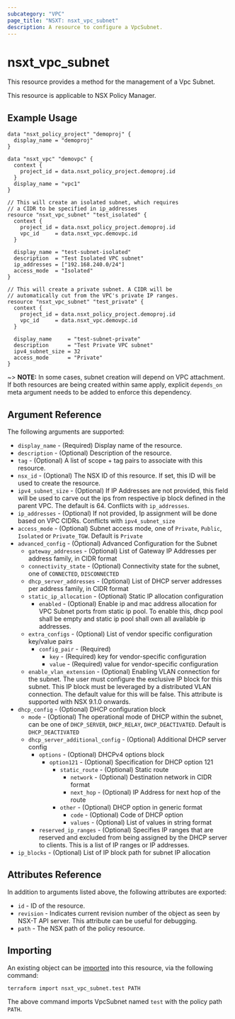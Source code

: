 ```yaml
---
subcategory: "VPC"
page_title: "NSXT: nsxt_vpc_subnet"
description: A resource to configure a VpcSubnet.
---
```


# nsxt_vpc_subnet

This resource provides a method for the management of a Vpc Subnet.

This resource is applicable to NSX Policy Manager.

## Example Usage

```hcl
data "nsxt_policy_project" "demoproj" {
  display_name = "demoproj"
}

data "nsxt_vpc" "demovpc" {
  context {
    project_id = data.nsxt_policy_project.demoproj.id
  }
  display_name = "vpc1"
}

// This will create an isolated subnet, which requires
// a CIDR to be specified in ip_addresses
resource "nsxt_vpc_subnet" "test_isolated" {
  context {
    project_id = data.nsxt_policy_project.demoproj.id
    vpc_id     = data.nsxt_vpc.demovpc.id
  }

  display_name = "test-subnet-isolated"
  description  = "Test Isolated VPC subnet"
  ip_addresses = ["192.168.240.0/24"]
  access_mode  = "Isolated"
}

// This will create a private subnet. A CIDR will be
// automatically cut from the VPC's private IP ranges.
resource "nsxt_vpc_subnet" "test_private" {
  context {
    project_id = data.nsxt_policy_project.demoproj.id
    vpc_id     = data.nsxt_vpc.demovpc.id
  }

  display_name     = "test-subnet-private"
  description      = "Test Private VPC subnet"
  ipv4_subnet_size = 32
  access_mode      = "Private"
}
```

~> **NOTE:** In some cases, subnet creation will depend on VPC attachment. If both resources are being created within same apply,
  explicit `depends_on` meta argument needs to be added to enforce this dependency.

## Argument Reference

The following arguments are supported:

* `display_name` - (Required) Display name of the resource.
* `description` - (Optional) Description of the resource.
* `tag` - (Optional) A list of scope + tag pairs to associate with this resource.
* `nsx_id` - (Optional) The NSX ID of this resource. If set, this ID will be used to create the resource.
* `ipv4_subnet_size` - (Optional) If IP Addresses are not provided, this field will be used to carve out the ips
  from respective ip block defined in the parent VPC. The default is 64. Conflicts with `ip_addresses`.
* `ip_addresses` - (Optional) If not provided, Ip assignment will be done based on VPC CIDRs. Conflicts with `ipv4_subnet_size`
* `access_mode` - (Optional) Subnet access mode, one of `Private`, `Public`, `Isolated` or `Private_TGW`. Default is `Private`
* `advanced_config` - (Optional) Advanced Configuration for the Subnet
  * `gateway_addresses` - (Optional) List of Gateway IP Addresses per address family, in CIDR format
  * `connectivity_state` - (Optional) Connectivity state for the subnet, one of `CONNECTED`, `DISCONNECTED`
  * `dhcp_server_addresses` - (Optional) List of DHCP server addresses per address family, in CIDR format
  * `static_ip_allocation` - (Optional) Static IP allocation configuration
    * `enabled` - (Optional) Enable ip and mac address allocation for VPC Subnet ports from static ip pool. To
          enable this,
          dhcp pool shall be empty and static ip pool shall own all available ip addresses.
  * `extra_configs` - (Optional) List of vendor specific configuration key/value pairs
    * `config_pair` - (Required)
      * `key` - (Required) key for vendor-specific configuration
      * `value` - (Required) value for vendor-specific configuration
  * `enable_vlan_extension` - (Optional) Enabling VLAN connection for the subnet. The user must configure the exclusive IP block for this subnet. This IP block must be leveraged by a distributed VLAN connection. The default value for this will be false. This attribute is supported with NSX 9.1.0 onwards.
* `dhcp_config` - (Optional) DHCP configuration block
  * `mode` - (Optional) The operational mode of DHCP within the subnet, can be one of `DHCP_SERVER`, `DHCP_RELAY`, `DHCP_DEACTIVATED`.
       Default is `DHCP_DEACTIVATED`
  * `dhcp_server_additional_config` - (Optional) Additional DHCP server config
    * `options` - (Optional) DHCPv4 options block
      * `option121` - (Optional) Specification for DHCP option 121
        * `static_route` - (Optional) Static route
          * `network` - (Optional) Destination network in CIDR format
          * `next_hop` - (Optional) IP Address for next hop of the route
        * `other` - (Optional) DHCP option in generic format
          * `code` - (Optional) Code of DHCP option
          * `values` - (Optional) List of values in string format
    * `reserved_ip_ranges` - (Optional) Specifies IP ranges that are reserved and excluded from being assigned by the DHCP server to clients.
         This is a list of IP ranges or IP addresses.
* `ip_blocks` - (Optional) List of IP block path for subnet IP allocation

## Attributes Reference

In addition to arguments listed above, the following attributes are exported:

* `id` - ID of the resource.
* `revision` - Indicates current revision number of the object as seen by NSX-T API server. This attribute can be useful
  for debugging.
* `path` - The NSX path of the policy resource.

## Importing

An existing object can be [imported][docs-import] into this resource, via the following command:

[docs-import]: https://developer.hashicorp.com/terraform/cli/import

```shell
terraform import nsxt_vpc_subnet.test PATH
```

The above command imports VpcSubnet named `test` with the policy path `PATH`.
